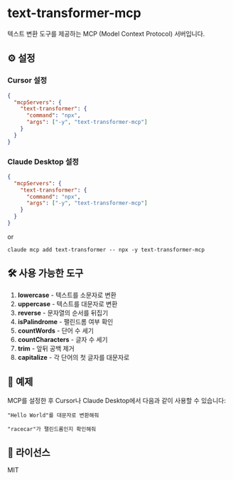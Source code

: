 # text-transformer-mcp

텍스트 변환 도구를 제공하는 MCP (Model Context Protocol) 서버입니다.

## ⚙️ 설정

### Cursor 설정

```json
{
  "mcpServers": {
    "text-transformer": {
      "command": "npx",
      "args": ["-y", "text-transformer-mcp"]
    }
  }
}
```

### Claude Desktop 설정

```json
{
  "mcpServers": {
    "text-transformer": {
      "command": "npx",
      "args": ["-y", "text-transformer-mcp"]
    }
  }
}
```

or

```
claude mcp add text-transformer -- npx -y text-transformer-mcp
```

## 🛠️ 사용 가능한 도구

1. **lowercase** - 텍스트를 소문자로 변환
2. **uppercase** - 텍스트를 대문자로 변환
3. **reverse** - 문자열의 순서를 뒤집기
4. **isPalindrome** - 팰린드롬 여부 확인
5. **countWords** - 단어 수 세기
6. **countCharacters** - 글자 수 세기
7. **trim** - 앞뒤 공백 제거
8. **capitalize** - 각 단어의 첫 글자를 대문자로

## 📝 예제

MCP를 설정한 후 Cursor나 Claude Desktop에서 다음과 같이 사용할 수 있습니다:

```
"Hello World"를 대문자로 변환해줘
```

```
"racecar"가 팰린드롬인지 확인해줘
```

## 📄 라이선스

MIT

